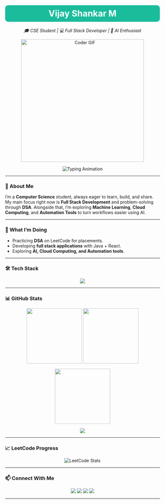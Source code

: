 <h1 align="center" style="background: #1abc9c; color: white; padding: 10px; border-radius: 10px;">
  Vijay Shankar M
</h1>


<p align="center">
  <i> 🎓 CSE Student | 💻 Full Stack Developer | 🤖 AI Enthusiast</i>
</p>

<p align="center">
  <img src="https://raw.githubusercontent.com/abhisheknaiidu/abhisheknaiidu/master/code.gif" width="400px" alt="Coder GIF">
</p>

<p align="center">
  <img src="https://readme-typing-svg.herokuapp.com?font=Fira+Code&size=22&duration=2500&pause=1000&center=true&vCenter=true&width=435&lines=Full+Stack+Developer;AI+%26+Cloud+Explorer;Problem+Solver;Always+Learning+New+Things" alt="Typing Animation" />
</p>

---

<!-- About Section -->
### 👋 About Me  

I’m a **Computer Science** student, always eager to learn, build, and share. My main focus right now is **Full Stack Development** and problem-solving through **DSA**. Alongside that, I’m exploring **Machine Learning**, **Cloud Computing**, and **Automation Tools** to turn workflows easier using AI.

---

### 🚀 What I’m Doing  
- Practicing **DSA** on LeetCode for placements.  
- Developing **full stack applications** with Java + React.  
- Exploring **AI, Cloud Computing, and Automation tools**.  

---

### 🛠️ Tech Stack  

<p align="center">
  <img src="https://skillicons.dev/icons?i=java,js,react,nodejs,html,css,python,mysql,git,github,linux,aws,gcp&perline=7" />
</p>

---

### 📊 GitHub Stats  

<p align="center">
  <img src="https://github-readme-stats.vercel.app/api?username=VijayShankar10&show_icons=true&theme=tokyonight" height="180px"/>
  <img src="https://github-readme-streak-stats.herokuapp.com?user=VijayShankar10&theme=tokyonight&hide_border=true" height="180px"/>
</p>

<p align="center">
  <img src="https://github-readme-stats.vercel.app/api/top-langs/?username=VijayShankar10&layout=compact&theme=tokyonight" height="180px"/>
</p>

<p align="center">
  <img src="https://github-profile-trophy.vercel.app/?username=VijayShankar10&theme=tokyonight&row=1&column=6&no-frame=true&no-bg=true" />
</p>

---

### 📈 LeetCode Progress  

<p align="center">
  <img src="https://leetcard.jacoblin.cool/Vijay_Shankar_M?theme=dark&font=Baloo%202&ext=contest" alt="LeetCode Stats"/>
</p>

---

### 📫 Connect With Me  

<p align="center">
  <a href="mailto:mvijayshankar47@gmail.com"><img src="https://img.shields.io/badge/Email-D14836?style=for-the-badge&logo=gmail&logoColor=white"/></a>
  <a href="https://www.linkedin.com/in/vijayshankar10"><img src="https://img.shields.io/badge/LinkedIn-0077B5?style=for-the-badge&logo=linkedin&logoColor=white"/></a>
  <a href="https://x.com/VijayShankar_10"><img src="https://img.shields.io/badge/Twitter-1DA1F2?style=for-the-badge&logo=twitter&logoColor=white"/></a>
  <a href="http://vijayshankar.neocities.org/"><img src="https://img.shields.io/badge/Portfolio-000000?style=for-the-badge&logo=About.me&logoColor=white"/></a>
</p>

---

